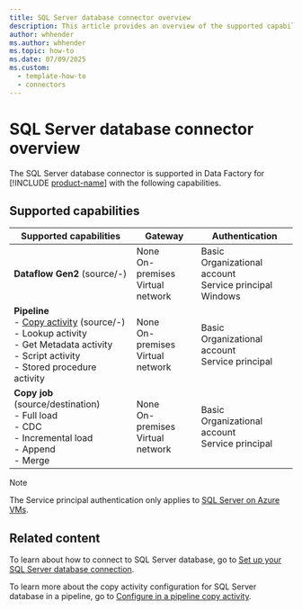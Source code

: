```yaml
---
title: SQL Server database connector overview
description: This article provides an overview of the supported capabilities of the SQL Server database connector.
author: whhender
ms.author: whhender
ms.topic: how-to
ms.date: 07/09/2025
ms.custom:
  - template-how-to
  - connectors
---
```


# SQL Server database connector overview

The SQL Server database connector is supported in Data Factory for [!INCLUDE [product-name](../includes/product-name.md)] with the following capabilities.

## Supported capabilities

| Supported capabilities                                                                 | Gateway                        | Authentication   |
|----------------------------------------------------------------------------------------|--------------------------------|------------------|
| **Dataflow Gen2** (source/-)                                                 | None<br> On-premises<br> Virtual network | Basic<br> Organizational account<br> Service principal<br> Windows |
| **Pipeline** <br>- [Copy activity](connector-sql-server-copy-activity.md) (source/-)<br>- Lookup activity<br>- Get Metadata activity<br>- Script activity<br>- Stored procedure activity | None<br> On-premises<br> Virtual network | Basic<br> Organizational account<br> Service principal |
| **Copy job** (source/destination)  <br>- Full load<br>- CDC<br>- Incremental load<br>- Append<br>- Merge | None<br> On-premises<br> Virtual network |  Basic<br> Organizational account<br> Service principal|

> [!NOTE]
> The Service principal authentication only applies to [SQL Server on Azure VMs](/azure/azure-sql/virtual-machines).

## Related content

To learn about how to connect to SQL Server database, go to [Set up your SQL Server database connection](connector-sql-server-database.md).

To learn more about the copy activity configuration for SQL Server database in a pipeline, go to [Configure in a pipeline copy activity](connector-sql-server-copy-activity.md).
